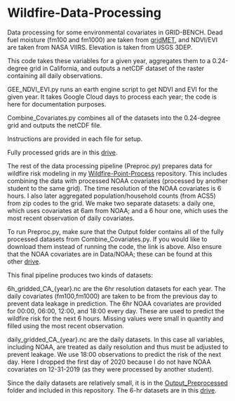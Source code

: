 # Wildfire-Data-Processing

Data processing for some environmental covariates in GRID-BENCH. Dead fuel moisture (fm100 and fm1000) are taken from [gridMET](https://www.climatologylab.org/gridmet.html), and NDVI/EVI are taken from NASA VIIRS. Elevation is taken from USGS 3DEP.

This code takes these variables for a given year, aggregates them to a 0.24-degree grid in California, and outputs a netCDF dataset of the raster containing all daily observations.

GEE_NDVI_EVI.py runs an earth engine script to get NDVI and EVI for the given year. It takes Google Cloud days to process each year; the code is here for documentation purposes.

Combine_Covariates.py combines all of the datasets into the 0.24-degree grid and outputs the netCDF file.

Instructions are provided in each file for setup.

Fully processed grids are in this [drive](https://drive.google.com/drive/folders/1a0kcB2FzTs5uLb4Wnd1M15fE1iyw5Atc?usp=sharing).

The rest of the data processing pipeline (Preproc.py) prepares data for wildfire risk modeling in my [Wildfire-Point-Process](https://github.com/9Dread/Wildfire-Point-Process) repository. This includes combining the data with processed NOAA covariates (processed by another student to the same grid). The time resolution of the NOAA covariates is 6 hours. I also later aggregated population/household counts (from ACS5) from zip codes to the grid. We make two separate datasets: a daily one, which uses covariates at 6am from NOAA; and a 6 hour one, which uses the most recent observation of daily covariates.

To run Preproc.py, make sure that the Output folder contains all of the fully processed datasets from Combine_Covariates.py. If you would like to download them instead of running the code, the link is above. Also ensure that the NOAA covariates are in Data/NOAA; these can be found at this other [drive](https://drive.google.com/drive/folders/12y_q1weaaF-ymQpaso2PBtlecjfMWvdx?usp=sharing).

This final pipeline produces two kinds of datasets:

6h_gridded_CA_{year}.nc are the 6hr resolution datasets for each year. The daily covariates (fm100,fm1000) are taken to be from the previous day to prevent data leakage in prediction. The 6hr NOAA covariates are provided for 00:00, 06:00, 12:00, and 18:00 every day. These are used to predict the wildfire risk for the next 6 hours. Missing values were small in quantity and filled using the most recent observation.

daily_gridded_CA_{year}.nc are the daily datasets. In this case all variables, including NOAA, are treated as daily resolution and thus must be adjusted to prevent leakage. We use 18:00 observations to predict the risk of the next day. Here I dropped the first day of 2020 because I do not have NOAA covariates on 12-31-2019 (as they were processed by another student).

Since the daily datasets are relatively small, it is in the [Output_Preprocessed](Output_Preprocessed) folder and included in this repository. The 6-hr datasets are in this [drive](https://drive.google.com/drive/folders/1KGSzYTvCHx74Bo6F5DgDdEgatKCvEukw?usp=sharing).
